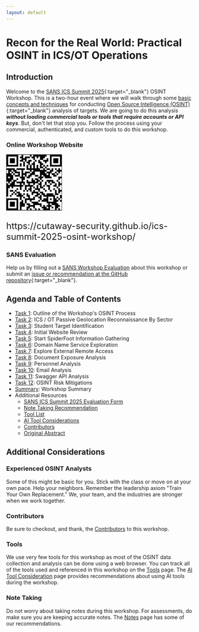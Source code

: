 ```yaml
---
layout: default
---
```


# Recon for the Real World: Practical OSINT in ICS/OT Operations
## Introduction

Welcome to the [SANS ICS Summit 2025](https://www.sans.org/cyber-security-training-events/ics-security-summit-2025/){:target="_blank"} OSINT Workshop. This is a two-hour event where we will walk through some [basic concepts and techniques](./abstract.md) for conducting [Open Source Intelligence (OSINT)](https://www.sans.org/osint/){:target="_blank"} analysis of targets. We are going to do this analysis **_without loading commercial tools or tools that require accounts or API keys_**. But, don't let that stop you. Follow the process using your commercial, authenticated, and custom tools to do this workshop.

### Online Workshop Website

[![](./img/ics-ot_osint_workshop.png)](https://cutaway-security.github.io/ics-summit-2025-osint-workshop)

<p style="font-size: 24px;">https://cutaway-security.github.io/ics-summit-2025-osint-workshop/</p>

### SANS Evaluation

Help us by filling out a [SANS Workshop Evaluation](eval.md) about this workshop or submit an [issue or recommendation at the GitHub repository](https://github.com/cutaway-security/ics-summit-2025-osint-workshop){:target="_blank"}.

## Agenda and Table of Contents

* [Task 1](task1.md): Outline of the Workshop's OSINT Process
* [Task 2](task2.md): ICS / OT Passive Geolocation Reconnaissance By Sector
* [Task 3](task3.md): Student Target Identification
* [Task 4](task4.md): Initial Website Review
* [Task 5](task5.md): Start SpiderFoot Information Gathering
* [Task 6](task6.md): Domain Name Service Exploration
* [Task 7](task7.md): Explore External Remote Access
* [Task 8](task8.md): Document Exposure Analysis
* [Task 9](task9.md): Personnel Analysis
* [Task 10](task10.md): Email Analysis
* [Task 11](task11.md): Swagger API Analysis
* [Task 12](task12.md): OSINT Risk Mitigations
* [Summary](summary.md): Workshop Summary
* Additional Resources
    * [SANS ICS Summit 2025 Evaluation Form](eval.md)
    * [Note Taking Recommendation](notes.md)
    * [Tool List](tools.md)
    * [AI Tool Considerations](ai_tools.md)
    * [Contributors](contributors.md)
    * [Original Abstract](abstract.md)

## Additional Considerations

### Experienced OSINT Analysts

Some of this might be basic for you. Stick with the class or move on at your own pace. Help your neighbors. Remember the leadership axiom "Train Your Own Replacement." We, your team, and the industries are stronger when we work together. 

### Contributors

Be sure to checkout, and thank, the [Contributors](contributors.md) to this workshop.

### Tools

We use very few tools for this workshop as most of the OSINT data collection and analysis can be done using a web browser. You can track all of the tools used and referenced in this workshop on the [Tools](tools.md) page. The [AI Tool Consideration](./ai_tools.md) page provides recommendations about using AI tools during the workshop.

### Note Taking

Do not worry about taking notes during this workshop. For assessments, do make sure you are keeping accurate notes. The [Notes](notes.md) page has some of our recommendations.